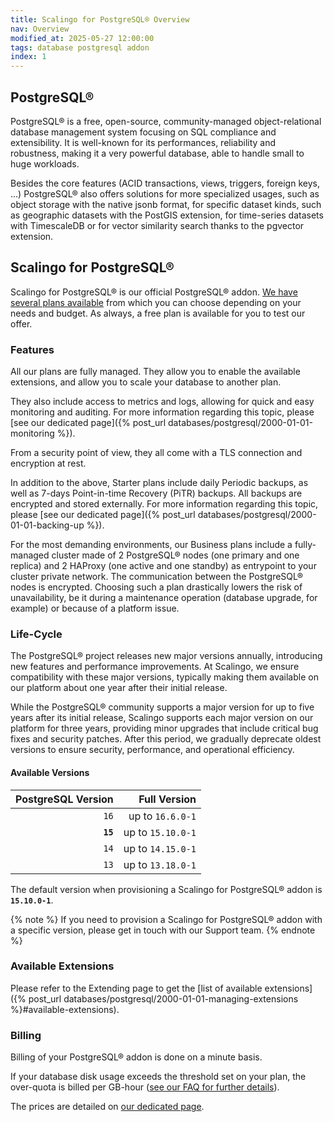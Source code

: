 ```yaml
---
title: Scalingo for PostgreSQL® Overview
nav: Overview
modified_at: 2025-05-27 12:00:00
tags: database postgresql addon
index: 1
---
```


## PostgreSQL®

PostgreSQL® is a free, open-source, community-managed object-relational
database management system focusing on SQL compliance and extensibility. It is
well-known for its performances, reliability and robustness, making it a very
powerful database, able to handle small to huge workloads.

Besides the core features (ACID transactions, views, triggers, foreign keys,
...) PostgreSQL® also offers solutions for more specialized usages, such as
object storage with the native jsonb format, for specific dataset kinds,
such as geographic datasets with the PostGIS extension, for time-series
datasets with TimescaleDB or for vector similarity search thanks to the
pgvector extension.


## Scalingo for PostgreSQL®

Scalingo for PostgreSQL® is our official PostgreSQL® addon. [We have several
plans available](https://scalingo.com/databases/postgresql#database-compare)
from which you can choose depending on your needs and budget. As always, a free
plan is available for you to test our offer.

### Features

All our plans are fully managed. They allow you to enable the available
extensions, and allow you to scale your database to another plan.

They also include access to metrics and logs, allowing for quick and easy
monitoring and auditing. For more information regarding this topic, please [see
our dedicated page]({% post_url databases/postgresql/2000-01-01-monitoring %}).

From a security point of view, they all come with a TLS connection and
encryption at rest.

In addition to the above, Starter plans include daily Periodic backups, as
well as 7-days Point-in-time Recovery (PiTR) backups. All backups are encrypted
and stored externally. For more information regarding this topic, please
[see our dedicated page]({% post_url databases/postgresql/2000-01-01-backing-up %}).

For the most demanding environments, our Business plans include a fully-managed
cluster made of 2 PostgreSQL® nodes (one primary and one replica) and 2 HAProxy
(one active and one standby) as entrypoint to your cluster private network.
The communication between the PostgreSQL® nodes is encrypted. Choosing such a
plan drastically lowers the risk of unavailability, be it during a maintenance
operation (database upgrade, for example) or because of a platform issue.

### Life-Cycle

The PostgreSQL® project releases new major versions annually, introducing new
features and performance improvements. At Scalingo, we ensure compatibility
with these major versions, typically making them available on our platform
about one year after their initial release.

While the PostgreSQL® community supports a major version for up to five years
after its initial release, Scalingo supports each major version on our platform
for three years, providing minor upgrades that include critical bug fixes and
security patches. After this period, we gradually deprecate oldest versions to
ensure security, performance, and operational efficiency.

#### Available Versions

| PostgreSQL Version  | Full Version      |
| ------------------: | ----------------: |
| `16`                | up to `16.6.0-1`  |
| **`15`**            | up to `15.10.0-1` |
| `14`                | up to `14.15.0-1` |
| `13`                | up to `13.18.0-1` |

The default version when provisioning a Scalingo for PostgreSQL® addon is
**`15.10.0-1`**.

{% note %}
If you need to provision a Scalingo for PostgreSQL® addon with a specific
version, please get in touch with our Support team.
{% endnote %}

### Available Extensions

Please refer to the Extending page to get the [list of available extensions]({% post_url databases/postgresql/2000-01-01-managing-extensions %}#available-extensions).

### Billing

Billing of your PostgreSQL® addon is done on a minute basis.

If your database disk usage exceeds the threshold set on your plan, the
over-quota is billed per GB-hour ([see our FAQ for further details](https://scalingo.com/databases/postgresql)).

The prices are detailed on [our dedicated page](https://scalingo.com/databases/postgresql).
